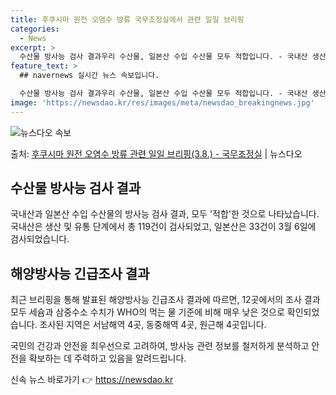 ```yaml
---
title: 후쿠시마 원전 오염수 방류 국무조정실에서 관련 일일 브리핑
categories:
  - News
excerpt: >
  수산물 방사능 검사 결과우리 수산물, 일본산 수입 수산물 모두 적합입니다. - 국내산 생산단계 45건, 유통…
feature_text: >
  ## navernews 실시간 뉴스 속보입니다.

  수산물 방사능 검사 결과우리 수산물, 일본산 수입 수산물 모두 적합입니다. - 국내산 생산단계 45건, 유통…
image: 'https://newsdao.kr/res/images/meta/newsdao_breakingnews.jpg'
---
```


![뉴스다오 속보](https://newsdao.kr/res/images/meta/newsdao_breakingnews.jpg)

<p>출처: <a href="https://newsdao.kr/3294" rel="dofollow">후쿠시마 원전 오염수 방류 관련 일일 브리핑(3.8.) - 국무조정실</a> | 뉴스다오</p>

<h2 data-ke-size="size26">수산물 방사능 검사 결과</h2>

국내산과 일본산 수입 수산물의 방사능 검사 결과, 모두 '적합'한 것으로 나타났습니다. 국내산은 생산 및 유통 단계에서 총 119건이 검사되었고, 일본산은 33건이 3월 6일에 검사되었습니다.

<h2 data-ke-size="size26">해양방사능 긴급조사 결과</h2>

최근 브리핑을 통해 발표된 해양방사능 긴급조사 결과에 따르면, 12곳에서의 조사 결과 모두 세슘과 삼중수소 수치가 WHO의 먹는 물 기준에 비해 매우 낮은 것으로 확인되었습니다. 조사된 지역은 서남해역 4곳, 동중해역 4곳, 원근해 4곳입니다.

국민의 건강과 안전을 최우선으로 고려하여, 방사능 관련 정보를 철저하게 분석하고 안전을 확보하는 데 주력하고 있음을 알려드립니다. 

신속 뉴스 바로가기 👉 <a href="https://newsdao.kr" rel="dofollow">https://newsdao.kr</a>


